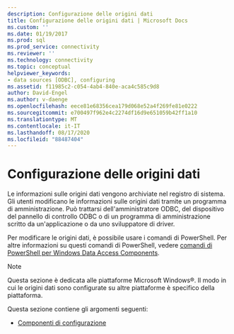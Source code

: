 ```yaml
---
description: Configurazione delle origini dati
title: Configurazione delle origini dati | Microsoft Docs
ms.custom: ''
ms.date: 01/19/2017
ms.prod: sql
ms.prod_service: connectivity
ms.reviewer: ''
ms.technology: connectivity
ms.topic: conceptual
helpviewer_keywords:
- data sources [ODBC], configuring
ms.assetid: f11985c2-c054-4ab4-840e-aca4c585c9d8
author: David-Engel
ms.author: v-daenge
ms.openlocfilehash: eece81e68356cea179d068e52a4f269fe81e0222
ms.sourcegitcommit: e700497f962e4c2274df16d9e651059b42ff1a10
ms.translationtype: MT
ms.contentlocale: it-IT
ms.lasthandoff: 08/17/2020
ms.locfileid: "88487404"
---
```

# <a name="configuring-data-sources"></a>Configurazione delle origini dati
Le informazioni sulle origini dati vengono archiviate nel registro di sistema. Gli utenti modificano le informazioni sulle origini dati tramite un programma di amministrazione. Può trattarsi dell'amministratore ODBC, del dispositivo del pannello di controllo ODBC o di un programma di amministrazione scritto da un'applicazione o da uno sviluppatore di driver.  
  
 Per modificare le origini dati, è possibile usare i comandi di PowerShell. Per altre informazioni su questi comandi di PowerShell, vedere [comandi di PowerShell per Windows Data Access Components](https://msdn.microsoft.com/library/windows/desktop/jj134064.aspx).  
  
> [!NOTE]  
>  Questa sezione è dedicata alle piattaforme Microsoft Windows®. Il modo in cui le origini dati sono configurate su altre piattaforme è specifico della piattaforma.  
  
 Questa sezione contiene gli argomenti seguenti:  
  
-   [Componenti di configurazione](../../../odbc/reference/install/configuration-components.md)
